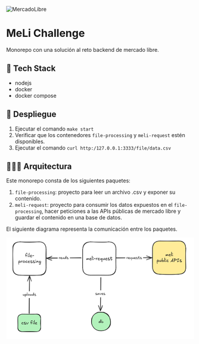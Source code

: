![MercadoLibre](./src/favicon.svg "MercadoLibre")

MeLi Challenge
==============

Monorepo con una solución al reto backend de mercado libre.

🧰 Tech Stack
-------------

- nodejs
- docker
- docker compose

🚀 Despliegue
-------------

1. Ejecutar el comando `make start`
2. Verificar que los contenedores `file-processing` y `meli-request` estén disponibles.
3. Ejecutar el comando `curl http:/127.0.0.1:3333/file/data.csv`

👨🏾‍💻 Arquitectura
---------------

Este monorepo consta de los siguientes paquetes:

1. `file-processing`: proyecto para leer un archivo .csv y exponer su contenido.
2. `meli-request`: proyecto para consumir los datos expuestos en el `file-processing`, hacer peticiones a las APIs públicas de mercado libre y guardar el contenido en una base de datos.

El siguiente diagrama representa la comunicación entre los paquetes.

![arquitectura](./imgs/00-arch.png)